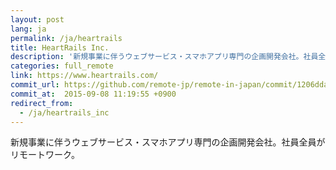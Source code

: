 ```yaml
---
layout: post
lang: ja
permalink: /ja/heartrails
title: HeartRails Inc.
description: '新規事業に伴うウェブサービス・スマホアプリ専門の企画開発会社。社員全員がリモートワーク。'
categories: full_remote
link: https://www.heartrails.com/
commit_url: https://github.com/remote-jp/remote-in-japan/commit/1206dda42e957637d50f9781dddbbf168e541308
commit_at:  2015-09-08 11:19:55 +0900
redirect_from:
  - /ja/heartrails_inc
---
```


<p>新規事業に伴うウェブサービス・スマホアプリ専門の企画開発会社。社員全員がリモートワーク。</p>
